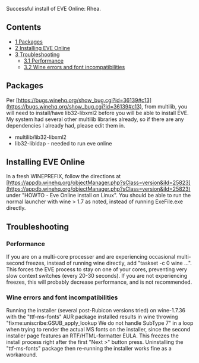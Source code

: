 Successful install of EVE Online: Rhea.

## Contents

*   [1 Packages](#Packages)
*   [2 Installing EVE Online](#Installing_EVE_Online)
*   [3 Troubleshooting](#Troubleshooting)
    *   [3.1 Performance](#Performance)
    *   [3.2 Wine errors and font incompatibilities](#Wine_errors_and_font_incompatibilities)

## Packages

Per [https://bugs.winehq.org/show_bug.cgi?id=36139#c13](https://bugs.winehq.org/show_bug.cgi?id=36139#c13), from multilib, you will need to install/have lib32-libxml2 before you will be able to install EVE. My system had several other multilib libraries already, so if there are any dependencies I already had, please edit them in.

*   multilib/lib32-libxml2
*   lib32-libldap - needed to run eve online

## Installing EVE Online

In a fresh WINEPREFIX, follow the directions at [https://appdb.winehq.org/objectManager.php?sClass=version&iId=25823](https://appdb.winehq.org/objectManager.php?sClass=version&iId=25823) under "HOWTO - Eve Online install on Linux". You should be able to run the normal launcher with wine > 1.7 as noted, instead of running ExeFile.exe directly.

## Troubleshooting

### Performance

If you are on a multi-core processer and are experiencing occasional multi-second freezes, instead of running wine directly, add "taskset -c 0 wine ...". This forces the EVE process to stay on one of your cores, preventing very slow context switches (every 20-30 seconds). If you are not experiencing freezes, this will probably decrease performance, and is not recommended.

### Wine errors and font incompatibilities

Running the installer (several post-Rubicon versions tried) on wine-1.7.36 with the "ttf-ms-fonts" AUR package installed results in wine throwing "fixme:uniscribe:GSUB_apply_lookup We do not handle SubType 7" in a loop when trying to render the actual MS fonts on the installer, since the second installer page features an RTF/HTML-formatter EULA. This freezes the install process right after the first "Next >" button press. Uninstalling the "ttf-ms-fonts" package then re-running the installer works fine as a workaround.